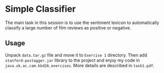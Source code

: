 # Simple Classifier

The main task in this session is to use the sentiment lexicon to automatically classify a large number of film reviews as positive or negative.

## Usage

Unpack `data.tar.gz` file and move it to `Exercise 1` directory. Then add `stanford-postagger.jar` library to the project and enjoy my code in `java.uk.ac.cam.kkd26.exercises`. More details are described in `task1.pdf`.
